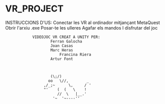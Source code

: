 # VR_PROJECT

INSTRUCCIONS D'US:
Conectar les VR al ordinador mitjançant MetaQuest
Obrir l'arxiu .exe
Posar-te les ulleres
Agafar els mandos 
I disfrutar del joc


			    VIDEOJOC VR CREAT A UNITY PER:
					    Ferran Galocha
						Joan Casas
						Marc Heras
				            Francina Riera
						Artur Font



                        (\;/)
                       oo   \//,        _
                     ,/_;~      \,     / '
                     "'    (  (   \    !
                           //  \   |__.'
                         '~  '~----''
